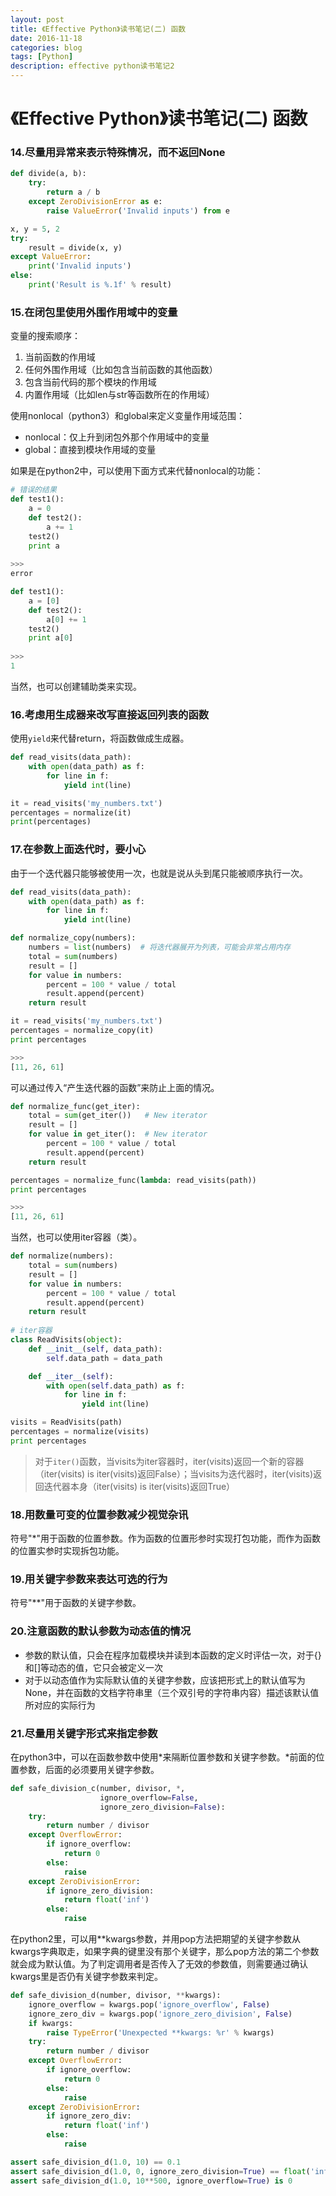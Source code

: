 ```yaml
--- 
layout: post 
title: 《Effective Python》读书笔记(二) 函数
date: 2016-11-18 
categories: blog 
tags: [Python] 
description: effective python读书笔记2
--- 
```


# 《Effective Python》读书笔记(二) 函数

### 14.尽量用异常来表示特殊情况，而不返回None

```python
def divide(a, b):
    try:
        return a / b
    except ZeroDivisionError as e:
        raise ValueError('Invalid inputs') from e

x, y = 5, 2
try:
    result = divide(x, y)
except ValueError:
    print('Invalid inputs')
else:
    print('Result is %.1f' % result)
```


### 15.在闭包里使用外围作用域中的变量

变量的搜索顺序：  
1. 当前函数的作用域
2. 任何外围作用域（比如包含当前函数的其他函数）
3. 包含当前代码的那个模块的作用域
4. 内置作用域（比如len与str等函数所在的作用域）

使用nonlocal（python3）和global来定义变量作用域范围：
* nonlocal：仅上升到闭包外那个作用域中的变量
* global：直接到模块作用域的变量

如果是在python2中，可以使用下面方式来代替nonlocal的功能：

```python
# 错误的结果
def test1():
	a = 0
    def test2():
        a += 1
    test2()
    print a
    
>>>
error

def test1():
	a = [0]
    def test2():
        a[0] += 1
    test2()
    print a[0]
    
>>>
1
```

当然，也可以创建辅助类来实现。

### 16.考虑用生成器来改写直接返回列表的函数

使用`yield`来代替return，将函数做成生成器。

```python
def read_visits(data_path):
    with open(data_path) as f:
        for line in f:
            yield int(line)

it = read_visits('my_numbers.txt')
percentages = normalize(it)
print(percentages)
```

### 17.在参数上面迭代时，要小心

由于一个迭代器只能够被使用一次，也就是说从头到尾只能被顺序执行一次。

```python
def read_visits(data_path):
    with open(data_path) as f:
        for line in f:
            yield int(line)

def normalize_copy(numbers):
    numbers = list(numbers)  # 将迭代器展开为列表，可能会非常占用内存
    total = sum(numbers)
    result = []
    for value in numbers:
        percent = 100 * value / total
        result.append(percent)
    return result

it = read_visits('my_numbers.txt')
percentages = normalize_copy(it)
print percentages

>>>
[11, 26, 61]
```

可以通过传入“产生迭代器的函数”来防止上面的情况。

```python
def normalize_func(get_iter):
    total = sum(get_iter())   # New iterator
    result = []
    for value in get_iter():  # New iterator
        percent = 100 * value / total
        result.append(percent)
    return result

percentages = normalize_func(lambda: read_visits(path))
print percentages 

>>>
[11, 26, 61]
```

当然，也可以使用iter容器（类）。

```python
def normalize(numbers):
    total = sum(numbers)
    result = []
    for value in numbers:
        percent = 100 * value / total
        result.append(percent)
    return result
    
# iter容器
class ReadVisits(object):
    def __init__(self, data_path):
        self.data_path = data_path

    def __iter__(self):
        with open(self.data_path) as f:
            for line in f:
                yield int(line)

visits = ReadVisits(path)
percentages = normalize(visits)
print percentages
```

> 对于`iter()`函数，当visits为iter容器时，iter(visits)返回一个新的容器（iter(visits) is iter(visits)返回False）；当visits为迭代器时，iter(visits)返回迭代器本身（iter(visits) is iter(visits)返回True）

### 18.用数量可变的位置参数减少视觉杂讯

符号"*"用于函数的位置参数。作为函数的位置形参时实现打包功能，而作为函数的位置实参时实现拆包功能。

### 19.用关键字参数来表达可选的行为

符号"**"用于函数的关键字参数。

### 20.注意函数的默认参数为动态值的情况

* 参数的默认值，只会在程序加载模块并读到本函数的定义时评估一次，对于{}和[]等动态的值，它只会被定义一次
* 对于以动态值作为实际默认值的关键字参数，应该把形式上的默认值写为None，并在函数的文档字符串里（三个双引号的字符串内容）描述该默认值所对应的实际行为

### 21.尽量用关键字形式来指定参数

在python3中，可以在函数参数中使用*来隔断位置参数和关键字参数。\*前面的位置参数，后面的必须要用关键字参数。

```python
def safe_division_c(number, divisor, *,
                    ignore_overflow=False,
                    ignore_zero_division=False):
    try:
        return number / divisor
    except OverflowError:
        if ignore_overflow:
            return 0
        else:
            raise
    except ZeroDivisionError:
        if ignore_zero_division:
            return float('inf')
        else:
            raise
```

在python2里，可以用\*\*kwargs参数，并用pop方法把期望的关键字参数从kwargs字典取走，如果字典的键里没有那个关键字，那么pop方法的第二个参数就会成为默认值。为了判定调用者是否传入了无效的参数值，则需要通过确认kwargs里是否仍有关键字参数来判定。

```python
def safe_division_d(number, divisor, **kwargs):
    ignore_overflow = kwargs.pop('ignore_overflow', False)
    ignore_zero_div = kwargs.pop('ignore_zero_division', False)
    if kwargs:
        raise TypeError('Unexpected **kwargs: %r' % kwargs)
    try:
        return number / divisor
    except OverflowError:
        if ignore_overflow:
            return 0
        else:
            raise
    except ZeroDivisionError:
        if ignore_zero_div:
            return float('inf')
        else:
            raise

assert safe_division_d(1.0, 10) == 0.1
assert safe_division_d(1.0, 0, ignore_zero_division=True) == float('inf')
assert safe_division_d(1.0, 10**500, ignore_overflow=True) is 0
```

